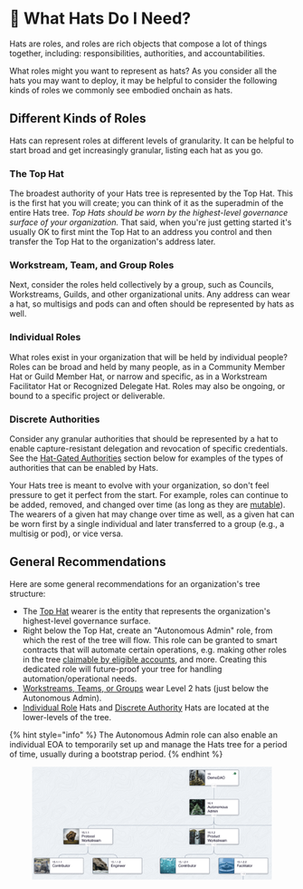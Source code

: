 # 👥 What Hats Do I Need?

Hats are roles, and roles are rich objects that compose a lot of things together, including: responsibilities, authorities, and accountabilities.

What roles might you want to represent as hats? As you consider all the hats you may want to deploy, it may be helpful to consider the following kinds of roles we commonly see embodied onchain as hats.

## Different Kinds of Roles

Hats can represent roles at different levels of granularity. It can be helpful to start broad and get increasingly granular, listing each hat as you go.

### **The Top Hat**

The broadest authority of your Hats tree is represented by the Top Hat. This is the first hat you will create; you can think of it as the superadmin of the entire Hats tree. _Top Hats should be worn by the highest-level governance surface of your organization._ That said, when you're just getting started it's usually OK to first mint the Top Hat to an address you control and then transfer the Top Hat to the organization's address later.

### **Workstream, Team, and Group Roles**

Next, consider the roles held collectively by a group, such as Councils, Workstreams, Guilds, and other organizational units. Any address can wear a hat, so multisigs and pods can and often should be represented by hats as well.

### **Individual Roles**

What roles exist in your organization that will be held by individual people? Roles can be broad and held by many people, as in a Community Member Hat or Guild Member Hat, or narrow and specific, as in a Workstream Facilitator Hat or Recognized Delegate Hat. Roles may also be ongoing, or bound to a specific project or deliverable.

### **Discrete Authorities**

Consider any granular authorities that should be represented by a hat to enable capture-resistant delegation and revocation of specific credentials. See the [Hat-Gated Authorities](../hats-integrations/hat-gated-authorities/) section below for examples of the types of authorities that can be enabled by Hats.

Your Hats tree is meant to evolve with your organization, so don't feel pressure to get it perfect from the start. For example, roles can continue to be added, removed, and changed over time (as long as they are [mutable](setting-a-hats-basic-properties.md#editable-mutability)). The wearers of a given hat may change over time as well, as a given hat can be worn first by a single individual and later transferred to a group (e.g., a multisig or pod), or vice versa.

## General Recommendations

Here are some general recommendations for an organization's tree structure:

* The [Top Hat](what-hats-do-i-need.md#the-top-hat) wearer is the entity that represents the organization's highest-level governance surface.
* Right below the Top Hat, create an "Autonomous Admin" role, from which the rest of the tree will flow. This role can be granted to smart contracts that will automate certain operations, e.g. making other roles in the tree [claimable by eligible accounts](making-hats-claimable.md), and more. Creating this dedicated role will future-proof your tree for handling automation/operational needs.
* [Workstreams, Teams, or Groups](what-hats-do-i-need.md#workstream-team-and-group-roles) wear Level 2 hats (just below the Autonomous Admin).
* [Individual Role](what-hats-do-i-need.md#individual-roles) Hats and [Discrete Authority](what-hats-do-i-need.md#discrete-authorities) Hats are located at the lower-levels of the tree.

{% hint style="info" %}
The Autonomous Admin role can also enable an individual EOA to temporarily set up and manage the Hats tree for a period of time, usually during a bootstrap period.
{% endhint %}

<figure><img src="../.gitbook/assets/Screenshot 2024-04-10 at 12.58.39.png" alt=""><figcaption></figcaption></figure>
